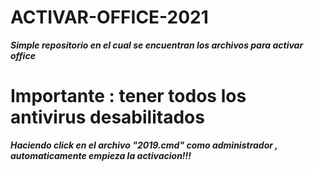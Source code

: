 # ACTIVAR-OFFICE-2021
***Simple repositorio en el cual se encuentran los archivos para activar office***

# Importante : tener todos los antivirus desabilitados


***Haciendo click en el archivo "2019.cmd" como administrador , automaticamente empieza la activacion!!!***
